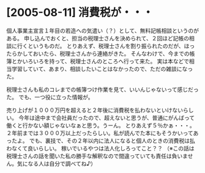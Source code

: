 # [2005-08-11] 消費税が・・・


個人事業主宣言１年目の若造への気遣い（？）として、無料記帳相談というのがある。
申し込んでおくと、担当の税理士さんを決められて、２回ほど記帳の相談に行くというものだ。
とりあえず、税理士さんを割り振られたのだが、ほったらかしておいたら、税理士さんから連絡がきた。
そんなわけで、今までの帳簿とかいろいろを持って、税理士さんのところへ行って来た。
実は本などで相当学習していて、あまり、相談したいことはなかったので、ただの雑談になった。

税理士さんも私のコレまでの帳簿つけ作業を見て、いいんじゃないって感じだった。
でも、一つ役に立った情報が。

売り上げが１０００万円を超えると２年後に消費税を払わないといけないらしい。
今年は途中まで会社員だったので、超えないと思うが、普通にがんばって働くと行かない額じゃないなぁと思う。うーん。
とりあえず５％かぁ・・・。
２年前までは３０００万以上だったらしい。私が読んでた本にもそうかいってあったよ。
でも、裏技で、その２年以内に法人になると個人のときの消費税は払わなくて良いらしい。
稼いでいるやつは法人化しろってこと？？
（※この話は税理士さんの話を聞いた私の勝手な解釈なので間違っていても責任は負いません。気になる人は自分で調べてね♪）

